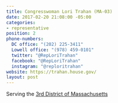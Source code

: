 ```yaml
---
title: Congresswoman Lori Trahan (MA-03)
date: 2017-02-20 21:08:00 -05:00
categories:
- representative
position: 2
phone-numbers:
  DC office: "(202) 225-3411"
  Lowell office: "(978) 459-0101"
  twitter: "@RepLoriTrahan"
  facebook: "@RepLoriTrahan"
  instagram: "@reploritrahan"
website: https://trahan.house.gov/
layout: post
---
```


Serving the [3rd District of Massachusetts](https://trahan.house.gov/)